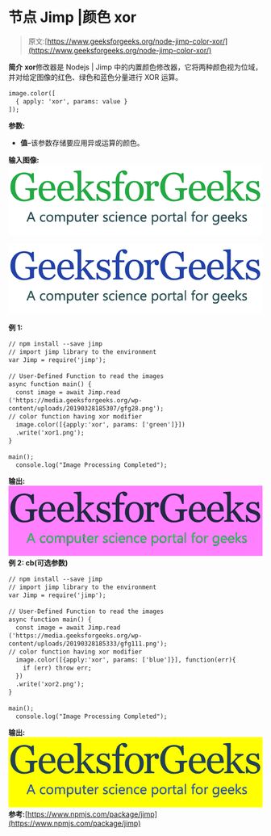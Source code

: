 # 节点 Jimp |颜色 xor

> 原文:[https://www.geeksforgeeks.org/node-jimp-color-xor/](https://www.geeksforgeeks.org/node-jimp-color-xor/)

**简介**
**xor**修改器是 Nodejs | Jimp 中的内置颜色修改器，它将两种颜色视为位域，并对给定图像的红色、绿色和蓝色分量进行 XOR 运算。

```
image.color([
  { apply: 'xor', params: value }
]);

```

**参数:**

*   **值**–该参数存储要应用异或运算的颜色。

**输入图像:**
![](img/11d75a22300d1eaf21322ef1a88a13d0.png)

![](img/290a52d70280cfd5211f5083f062f10e.png)

**例 1:**

```
// npm install --save jimp
// import jimp library to the environment
var Jimp = require('jimp');

// User-Defined Function to read the images
async function main() {
  const image = await Jimp.read
('https://media.geeksforgeeks.org/wp-content/uploads/20190328185307/gfg28.png');
// color function having xor modifier
  image.color([{apply:'xor', params: ['green']}])
  .write('xor1.png');
} 

main();
  console.log("Image Processing Completed");
```

**输出:**
![](img/fdccf9d13cb9c83707a6327c50708f2f.png)
**例 2: cb(可选参数)**

```
// npm install --save jimp
// import jimp library to the environment
var Jimp = require('jimp');

// User-Defined Function to read the images
async function main() {
  const image = await Jimp.read
('https://media.geeksforgeeks.org/wp-content/uploads/20190328185333/gfg111.png');
// color function having xor modifier
  image.color([{apply:'xor', params: ['blue']}], function(err){
    if (err) throw err;
  })
  .write('xor2.png');
}

main();
  console.log("Image Processing Completed");
```

**输出:**
![](img/8e7b62054231168a7cf2d619b6caa7ee.png)
**参考:**[https://www.npmjs.com/package/jimp](https://www.npmjs.com/package/jimp)